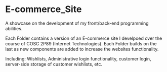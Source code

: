# E-commerce_Site
A showcase on the development of my front/back-end programming abilities.

Each Folder contains a version of an E-commerce site I develpoed over the course of COSC 2P89 (Internet Technologies).
Each Folder builds on the last as new components are added to increase the websites functionality.

Including: Wishlists, Administrative login functionality, customer login, server-side storage of customer wishlists, etc.
